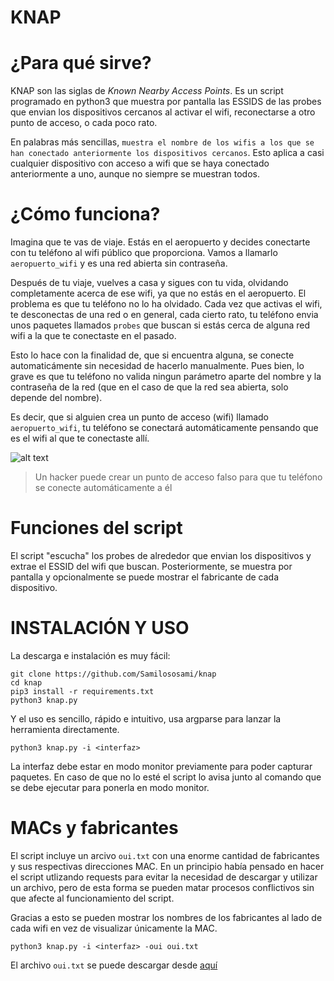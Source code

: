 # KNAP

# ¿Para qué sirve?
KNAP son las siglas de _Known Nearby Access Points_. Es un script programado en python3 que muestra por pantalla las ESSIDS de las probes que envian los dispositivos cercanos al activar el wifi, reconectarse a otro punto de acceso, o cada poco rato. 

En palabras más sencillas, `muestra el nombre de los wifis a los que se han conectado anteriormente los dispositivos cercanos`.
Esto aplica a casi cualquier dispositivo con acceso a wifi que se haya conectado anteriormente a uno, aunque no siempre se muestran todos.

# ¿Cómo funciona?
Imagina que te vas de viaje. Estás en el aeropuerto y decides conectarte con tu teléfono al wifi público que proporciona.
Vamos a llamarlo `aeropuerto_wifi` y es una red abierta sin contraseña.

Después de tu viaje, vuelves a casa y sigues con tu vida, olvidando completamente acerca de ese wifi, ya que no estás en el aeropuerto.
El problema es que tu teléfono no lo ha olvidado. Cada vez que activas el wifi, te desconectas de una red o en general, cada cierto rato, tu teléfono envia unos paquetes llamados `probes` que buscan si estás cerca de alguna red wifi a la que 
te conectaste en el pasado. 

Esto lo hace con la finalidad de, que si encuentra alguna, se conecte automaticámente sin necesidad de hacerlo manualmente. 
Pues bien, lo grave es que tu teléfono no valida ningun parámetro aparte del nombre y la contraseña de la red (que en el caso de que la red sea abierta, solo depende del nombre). 

Es decir, que si alguien crea un punto de acceso (wifi) llamado `aeropuerto_wifi`, tu teléfono se conectará automáticamente pensando que es el wifi al que te conectaste allí.

![alt text](https://i.imgur.com/nIfxW37.jpeg)
> Un hacker puede crear un punto de acceso falso para que tu teléfono se conecte automáticamente a él

# Funciones del script
El script "escucha" los probes de alrededor que envian los dispositivos y extrae el ESSID del wifi que buscan. Posteriormente, se muestra por pantalla y opcionalmente se puede mostrar el fabricante de cada dispositivo. 


# INSTALACIÓN Y USO
La descarga e instalación es muy fácil:
```
git clone https://github.com/Samilososami/knap
cd knap
pip3 install -r requirements.txt
python3 knap.py
```


Y el uso es sencillo, rápido e intuitivo, usa argparse para lanzar la herramienta directamente.
```
python3 knap.py -i <interfaz>
```
La interfaz debe estar en modo monitor previamente para poder capturar paquetes. En caso de que no lo esté el script lo avisa junto al comando que se debe ejecutar para ponerla en modo monitor.

# MACs y fabricantes
El script incluye un arcivo `oui.txt` con una enorme cantidad de fabricantes y sus respectivas direcciones MAC. 
En un principio había pensado en hacer el script utlizando requests para evitar la necesidad de descargar y utilizar un archivo, pero de esta forma se pueden matar procesos conflictivos sin que afecte al funcionamiento del script.

Gracias a esto se pueden mostrar los nombres de los fabricantes al lado de cada wifi en vez de visualizar únicamente la MAC.
```
python3 knap.py -i <interfaz> -oui oui.txt
```
El archivo `oui.txt` se puede descargar desde [aquí](https://standards-oui.ieee.org/oui/oui.txt)
